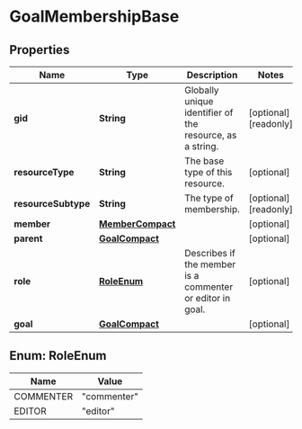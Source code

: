 

# GoalMembershipBase


## Properties

| Name | Type | Description | Notes |
|------------ | ------------- | ------------- | -------------|
|**gid** | **String** | Globally unique identifier of the resource, as a string. |  [optional] [readonly] |
|**resourceType** | **String** | The base type of this resource. |  [optional] |
|**resourceSubtype** | **String** | The type of membership. |  [optional] [readonly] |
|**member** | [**MemberCompact**](MemberCompact.md) |  |  [optional] |
|**parent** | [**GoalCompact**](GoalCompact.md) |  |  [optional] |
|**role** | [**RoleEnum**](#RoleEnum) | Describes if the member is a commenter or editor in goal. |  [optional] |
|**goal** | [**GoalCompact**](GoalCompact.md) |  |  [optional] |



## Enum: RoleEnum

| Name | Value |
|---- | -----|
| COMMENTER | &quot;commenter&quot; |
| EDITOR | &quot;editor&quot; |



